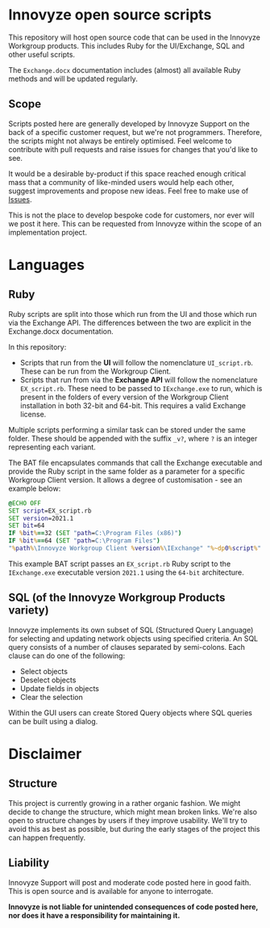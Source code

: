 # Innovyze open source scripts
This repository will host open source code that can be used in the Innovyze Workgroup products. This includes Ruby for the UI/Exchange, SQL and other useful scripts.

The `Exchange.docx` documentation includes (almost) all available Ruby methods and will be updated regularly.

## Scope 
Scripts posted here are generally developed by Innovyze Support on the back of a specific customer request, but we're not programmers. Therefore, the scripts might not always be entirely optimised. Feel welcome to contribute with pull requests and raise issues for changes that you'd like to see.

It would be a desirable by-product if this space reached enough critical mass that a community of like-minded users would help each other, suggest improvements and propose new ideas. Feel free to make use of [Issues](https://github.com/innovyze/Open-Source-Support/issues).

This is not the place to develop bespoke code for customers, nor ever will we post it here. This can be requested from Innovyze within the scope of an implementation project.

# Languages
## Ruby
Ruby scripts are split into those which run from the UI and those which run via the Exchange API. The differences between the two are explicit in the Exchange.docx documentation.

In this repository:
* Scripts that run from the **UI** will follow the nomenclature `UI_script.rb`. These can be run from the Workgroup Client.
* Scripts that run from via the **Exchange API** will follow the nomenclature `EX_script.rb`. These need to be passed to `IExchange.exe` to run, which is present in the folders of every version of the Workgroup Client installation in both 32-bit and 64-bit. This requires a valid Exchange license.

Multiple scripts performing a similar task can be stored under the same folder. These should be appended with the suffix `_v?`, where `?` is an integer representing each variant.

The BAT file encapsulates commands that call the Exchange executable and provide the Ruby script in the same folder as a parameter for a specific Workgroup Client version. It allows a degree of customisation - see an example below:
```bat
@ECHO OFF
SET script=EX_script.rb
SET version=2021.1
SET bit=64
IF %bit%==32 (SET "path=C:\Program Files (x86)")
IF %bit%==64 (SET "path=C:\Program Files")
"%path%\Innovyze Workgroup Client %version%\IExchange" "%~dp0%script%" ICM
```
This example BAT script passes an `EX_script.rb` Ruby script to the `IExchange.exe` executable version `2021.1` using the `64-bit` architecture.

## SQL (of the Innovyze Workgroup Products variety)
Innovyze implements its own subset of SQL (Structured Query Language) for selecting and updating network objects using specified criteria.
An SQL query consists of a number of clauses separated by semi-colons. Each clause can do one of the following:
* Select objects 
* Deselect objects 
* Update fields in objects 
* Clear the selection 

Within the GUI users can create Stored Query objects where SQL queries can be built using a dialog.

# Disclaimer
## Structure
This project is currently growing in a rather organic fashion. We might decide to change the structure, which might mean broken links. We're also open to structure changes by users if they improve usability. We'll try to avoid this as best as possible, but during the early stages of the project this can happen frequently.

## Liability
Innovyze Support will post and moderate code posted here in good faith. This is open source and is available for anyone to interrogate. 

**Innovyze is not liable for unintended consequences of code posted here, nor does it have a responsibility for maintaining it.**
